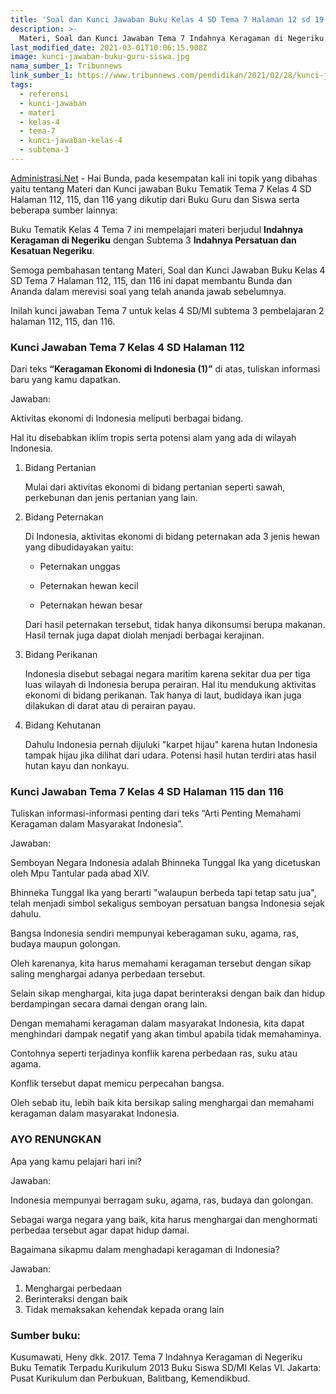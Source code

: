 ```yaml
---
title: 'Soal dan Kunci Jawaban Buku Kelas 4 SD Tema 7 Halaman 12 sd 19'
description: >-
  Materi, Soal dan Kunci Jawaban Tema 7 Indahnya Keragaman di Negeriku Kelas 4 Halaman 112, 115, dan 116 Buku Tematik Kurikulum 2013.
last_modified_date: 2021-03-01T10:06:15.908Z
image: kunci-jawaban-buku-guru-siswa.jpg
nama_sumber_1: Tribunnews
link_sumber_1: https://www.tribunnews.com/pendidikan/2021/02/28/kunci-jawaban-tema-7-kelas-4-sd-halaman-112-115-dan-116-sikap-menghadapi-keragaman-indonesia?page=all
tags:
  - referensi
  - kunci-jawaban
  - materi
  - kelas-4
  - tema-7
  - kunci-jawaban-kelas-4
  - subtema-3
---
```


[Administrasi.Net](https://administrasi.net "Administrasi.Net") - Hai Bunda, pada kesempatan kali ini topik yang dibahas yaitu tentang Materi dan Kunci jawaban Buku Tematik Tema 7 Kelas 4 SD Halaman 112, 115, dan 116 yang dikutip dari Buku Guru dan Siswa serta beberapa sumber lainnya:

Buku Tematik Kelas 4 Tema 7 ini mempelajari materi berjudul **Indahnya Keragaman di Negeriku** dengan Subtema 3 **Indahnya Persatuan dan Kesatuan Negeriku**.

Semoga pembahasan tentang Materi, Soal dan Kunci Jawaban Buku Kelas 4 SD Tema 7 Halaman 112, 115, dan 116 ini dapat membantu Bunda dan Ananda dalam merevisi soal yang telah ananda jawab sebelumnya. 

Inilah kunci jawaban Tema 7 untuk kelas 4 SD/MI subtema 3 pembelajaran 2 halaman 112, 115, dan 116.

###  Kunci Jawaban Tema 7 Kelas 4 SD Halaman 112

Dari teks **“Keragaman Ekonomi di Indonesia (1)”** di atas, tuliskan informasi baru yang kamu dapatkan.

Jawaban:

Aktivitas ekonomi di Indonesia meliputi berbagai bidang.

Hal itu disebabkan iklim tropis serta potensi alam yang ada di wilayah Indonesia.

1. 	Bidang Pertanian

	Mulai dari aktivitas ekonomi di bidang pertanian seperti sawah, perkebunan dan jenis pertanian yang lain.

2. 	Bidang Peternakan

	Di Indonesia, aktivitas ekonomi di bidang peternakan ada 3 jenis hewan yang dibudidayakan yaitu:

	- Peternakan unggas

	- Peternakan hewan kecil

	- Peternakan hewan besar

	Dari hasil peternakan tersebut, tidak hanya dikonsumsi berupa makanan. Hasil ternak juga dapat diolah menjadi berbagai kerajinan.

3. 	Bidang Perikanan

	Indonesia disebut sebagai negara maritim karena sekitar dua per tiga luas wilayah di Indonesia berupa perairan. Hal itu mendukung aktivitas ekonomi di bidang perikanan. Tak hanya di laut, budidaya ikan juga dilakukan di darat atau di perairan payau.

4. 	Bidang Kehutanan

	Dahulu Indonesia pernah dijuluki "karpet hijau" karena hutan Indonesia tampak hijau jika dilihat dari udara. Potensi hasil hutan terdiri atas hasil hutan kayu dan nonkayu.

### Kunci Jawaban Tema 7 Kelas 4 SD Halaman 115 dan 116

Tuliskan informasi-informasi penting dari teks “Arti Penting Memahami Keragaman dalam Masyarakat Indonesia”.

Jawaban:

Semboyan Negara Indonesia adalah Bhinneka Tunggal Ika yang dicetuskan oleh Mpu Tantular pada abad XIV.

Bhinneka Tunggal Ika yang berarti "walaupun berbeda tapi tetap satu jua", telah menjadi simbol sekaligus semboyan persatuan bangsa Indonesia sejak dahulu.

Bangsa Indonesia sendiri mempunyai keberagaman suku, agama, ras, budaya maupun golongan.

Oleh karenanya, kita harus memahami keragaman tersebut dengan sikap saling menghargai adanya perbedaan tersebut.

Selain sikap menghargai, kita juga dapat berinteraksi dengan baik dan hidup berdampingan secara damai dengan orang lain.

Dengan memahami keragaman dalam masyarakat Indonesia, kita dapat menghindari dampak negatif yang akan timbul apabila tidak memahaminya.

Contohnya seperti terjadinya konflik karena perbedaan ras, suku atau agama.

Konflik tersebut dapat memicu perpecahan bangsa.

Oleh sebab itu, lebih baik kita bersikap saling menghargai dan memahami keragaman dalam masyarakat Indonesia.

### AYO RENUNGKAN

Apa yang kamu pelajari hari ini?

Jawaban:

Indonesia mempunyai berragam suku, agama, ras, budaya dan golongan.

Sebagai warga negara yang baik, kita harus menghargai dan menghormati perbedaa tersebut agar dapat hidup damai.

Bagaimana sikapmu dalam menghadapi keragaman di Indonesia?

Jawaban:

1. Menghargai perbedaan
2. Berinteraksi dengan baik
3. Tidak memaksakan kehendak kepada orang lain

### Sumber buku:

Kusumawati, Heny dkk. 2017. Tema 7 Indahnya Keragaman di Negeriku Buku Tematik Terpadu Kurikulum 2013 Buku Siswa SD/MI Kelas VI. Jakarta: Pusat Kurikulum dan Perbukuan, Balitbang, Kemendikbud.

